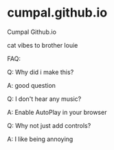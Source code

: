 # cumpal.github.io
Cumpal Github.io

cat vibes to brother louie


FAQ:


Q: Why did i make this?

A: good question


Q: I don't hear any music?

A: Enable AutoPlay in your browser


Q: Why not just add controls?

A: I like being annoying


